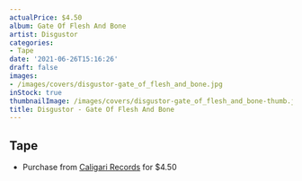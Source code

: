 ```yaml
---
actualPrice: $4.50
album: Gate Of Flesh And Bone
artist: Disgustor
categories:
- Tape
date: '2021-06-26T15:16:26'
draft: false
images:
- /images/covers/disgustor-gate_of_flesh_and_bone.jpg
inStock: true
thumbnailImage: /images/covers/disgustor-gate_of_flesh_and_bone-thumb.jpg
title: Disgustor - Gate Of Flesh And Bone
---
```


## Tape
* Purchase from [Caligari Records](https://caligarirecords.storenvy.com/products/25600701-disgustor-gate-of-flesh-and-bone) for $4.50
